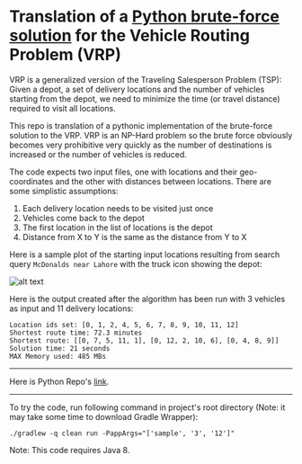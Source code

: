 # Translation of a [Python brute-force solution](https://github.com/ybashir/vrpfun) for the Vehicle Routing Problem (VRP)

VRP is a generalized version of the Traveling Salesperson Problem (TSP): Given a depot, a set of delivery locations and the number of vehicles starting from the depot, we need to minimize the time (or travel distance) required to visit all locations.

This repo is translation of a pythonic implementation of the brute-force solution to the VRP. VRP is an NP-Hard problem so the brute force obviously becomes very prohibitive very quickly as the number of destinations is increased or the number of vehicles is reduced.

The code expects two input files, one with locations and their geo-coordinates and the other with distances between locations. There are some simplistic assumptions:

1. Each delivery location needs to be visited just once
2. Vehicles come back to the depot
3. The first location in the list of locations is the depot
4. Distance from X to Y is the same as the distance from Y to X

Here is a sample plot of the starting input locations resulting from search query ```McDonalds near Lahore``` with the truck icon showing the depot:

![alt text](https://i.imgur.com/82QgV4X.jpg)

Here is the output created after the algorithm has been run with 3 vehicles as input and 11 delivery locations:
```
Location ids set: [0, 1, 2, 4, 5, 6, 7, 8, 9, 10, 11, 12]
Shortest route time: 72.3 minutes
Shortest route: [[0, 7, 5, 11, 1], [0, 12, 2, 10, 6], [0, 4, 8, 9]]
Solution time: 21 seconds
MAX Memory used: 485 MBs
```
---

Here is Python Repo's [link](https://github.com/ybashir/vrpfun).

---

To try the code, run following command in project's root directory (Note: it may take some time to download Gradle Wrapper):

```./gradlew -q clean run -PappArgs="['sample', '3', '12']"```

Note: This code requires Java 8.
